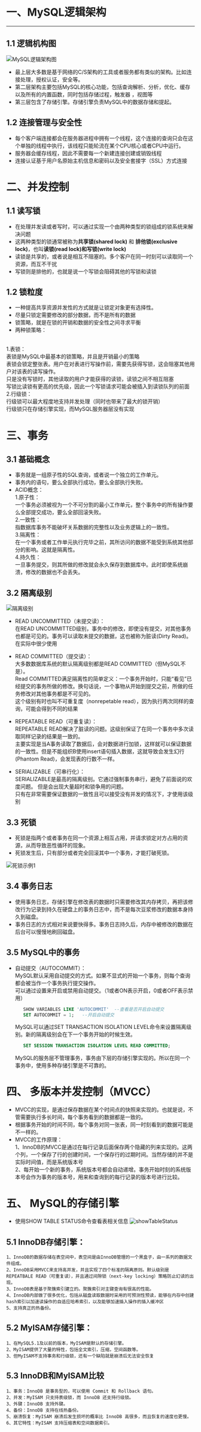 # 一、MySQL逻辑架构
---

## 1.1 逻辑机构图
![MySQL逻辑架构图](../../pic/MySQL_logic.png)

- 最上层大多数是基于网络的C/S架构的工具或者服务都有类似的架构。比如连接处理，授权认证，安全等。
- 第二层架构主要包括MySQL的核心功能，包括查询解析、分析，优化、缓存以及所有的内置函数，同时包括存储过程，触发器 ，视图等
- 第三层包含了存储引擎。存储引擎负责MySQL中的数据存储和提起。

## 1.2 连接管理与安全性

- 每个客户端连接都会在服务器进程中拥有一个线程，这个连接的查询只会在这个单独的线程中执行，该线程只能轮流在某个CPU核心或者CPU中运行。
- 服务器会缓存线程，因此不需要每一个新建连接创建或销毁线程
- 连接认证基于用户名原始主机信息和密码以及安全套接字（SSL）方式连接

# 二、并发控制

## 1.1 读写锁

- 在处理并发读或者写时，可以通过实现一个由两种类型的锁组成的锁系统来解决问题
- 这两种类型的锁通常被称为**共享锁(shared lock)** 和 **排他锁(exclusive lock)**，也叫**读锁(read lock)**和**写锁(write lock)**
- 读锁是共享的，或者说是相互不阻塞的。多个客户在同一时刻可以读取同一个资源，而互不干扰
- 写锁则是排他的，也就是说一个写锁会阻碍其他的写锁和读锁

## 1.2 锁粒度

- 一种提高共享资源并发性的方式就是让锁定对象更有选择性。
- 尽量只锁定需要修改的部分数据，而不是所有的数据
- 锁策略，就是在锁的开销和数据的安全性之间寻求平衡
- 两种锁策略：
<br>
    1.表锁：<br>
    表锁是MySQL中最基本的锁策略，并且是开销最小的策略<br>
    表锁会锁定整张表。用户在对表进行写操作前，需要先获得写锁，这会阻塞其他用户对该表的读写操作。<br>
    只是没有写锁时，其他读取的用户才能获得的读锁，读锁之间不相互阻塞<br>
    写锁比读锁有更高的优先级，因此一个写锁请求可能会被插入到读锁队列的前面<br>
    2.行级锁：<br>
    行级锁可以最大程度地支持并发处理（同时也带来了最大的锁开销）<br>
    行级锁只在存储引擎实现，而MySQL服务器层没有实现<br>

# 三、事务    

## 3.1 基础概念

- 事务就是一组原子性的SQL查询，或者说一个独立的工作单元。
- 事务内的语句，要么全部执行成功，要么全部执行失败。
- ACID概念：<br>
    1.原子性：<br>
    一个事务必须被视为一个不可分割的最小工作单元，整个事务中的所有操作要么全部提交成功，要么全部回滚失败。<br>
    2.一致性：<br>
    指数据库事务不能破坏关系数据的完整性以及业务逻辑上的一致性。<br>
    3.隔离性：<br>
    在一个事务或者工作单元执行完毕之前，其所访问的数据不能受到系统其他部分的影响。这就是隔离性。<br>
    4.持久性：<br>
    一旦事务提交，则其所做的修改就会永久保存到数据库中。此时即使系统崩溃，修改的数据也不会丢失。<br>
 
 ## 3.2  隔离级别
 
 ![隔离级别](../../pic/SQL隔离级别.png)
 - READ UNCOMMITTED（未提交读）：  
    在READ UNCOMMITTED级别，事务中的修改，即使没有提交，对其他事务也都是可见的。事务可以读取未提交的数据，这也被称为脏读(Dirty Read)。在实际中很少使用
 
 - READ COMMITTED（提交读）：  
    大多数数据库系统的默认隔离级别都是READ COMMITTED（但MySQL不是）。  
    Read COMMITTED满足隔离性的简单定义：一个事务开始时，只能“看见”已经提交的事务所做的修改。换句话说，一个事物从开始到提交之前，所做的任务修改对其他事务都是不可见的。  
    这个级别有时也叫不可重复度（nonrepetable read），因为执行两次同样的查询，可能会得到不同的结果  
 
 - REPEATABLE READ（可重复读）：  
    REPEATABLE READ解决了脏读的问题。这级别保证了在同一个事务中多次读取同样记录的结果是一致的。  
    主要实现是当A事务读取了数据后，会对数据进行加锁，这样就可以保证数据的一致性。但是不能组织B使用insert语句插入数据，这就导致会发生幻行(Phantom Read)，会发现表的行数不一样。
  
 - SERIALIZABLE（可串行化）：  
    SERIALIZABLE是最高的隔离级别。它通过强制事务串行，避免了前面说的欢度问题。
    但是会出现大量超时和锁争用的问题。  
    只有在非常需要保证数据的一致性且可以接受没有并发的情况下，才使用该级别  
  
 ## 3.3 死锁
 
 - 死锁是指两个或者事务在同一个资源上相互占用，并请求锁定对方占用的资源，从而导致恶性循环的现象。
 - 死锁发生后，只有部分或者完全回滚其中一个事务，才能打破死锁。
 
 ![死锁示例1](../../pic/deadlock1.png)
 
 ## 3.4 事务日志
 
 - 使用事务日志，存储引擎在修改表的数据时只需要修改其内存拷贝，再把该修改行为记录到持久在硬盘上的事务日志中，而不是每次豆浆修改的数据本身持久到磁盘。
 - 事务日志的方式相对来说要快得多。事务日志持久后，内存中被修改的数据在后台可以慢慢地刷回磁盘。
 
 ## 3.5 MySQL中的事务
 
 - 自动提交（AUTOCOMMIT）：<br>
    MySQL默认采用自动提交的方式。如果不显式的开始一个事务，则每个查询都会被当作一个事务执行提交操作。  
    可以通过设置来开启或禁用自动提交。（1或者ON表示开启，0或者OFF表示禁用）  
    ```sql
       SHOW VARIABLES LIKE 'AUTOCOMMIT'  --查看是否开启自动提交
       SET AUTOCOMMIT = 1;   --开启自动提交
   ```    
    MySQL可以通过SET TRANSACTION ISOLATION LEVEL命令来设置隔离级别。新的隔离级别会在下一个事务开始的时候生效。  
    ```sql
       SET SESSION TRANSACTION ISOLATION LEVEL READ COMMITTED;
   ```
   MySQL的服务层不管理事务，事务由下层的存储引擎实现的。所以在同一个事务中，使用多种存储引擎是不可靠的。  
 
# 四、 多版本并发控制（MVCC）

- MVCC的实现，是通过保存数据在某个时间点的快照来实现的。也就是说，不管需要执行多长时间，每个事务看到的数据都是一致的。
- 根据事务开始的时间不同，每个事务对同一张表，同一时刻看到的数据可能是不一样的。
- MVCC的工作原理：  
    1、InnoDB的MVCC是通过在每行记录后面保存两个隐藏的列来实现的。这两个列，一个保存了行的创建时间，一个保存行的过期时间。当然存储的并不是实际时间值，而是系统版本号  
    2、每开始一个新的事务，系统版本号都会自动递增。事务开始时刻的系统版本号会作为事务的版本号，用来和查询到的每行记录的版本号进行比较。

# 五、 MySQL的存储引擎

- 使用SHOW TABLE STATUS命令查看表相关信息
![showTableStatus](../../pic/show_table_status.png)

## 5.1 InnoDB存储引擎：  
    1、InnoDB的数据存储在表空间中，表空间是由InnoDB管理的一个黑盒子，由一系列的数据文件组成。  
    2、InnoDB采用MVCC来支持高并发，并且实现了四个标准的隔离原则。默认级别是REPEATBALE READ（可重复读），并且通过间隙锁（next-key locking）策略防止幻读的出现。  
    3、InnoDB表是基于聚簇索引建立的。聚簇索引对主键查询有很高的性能。  
    4、InnoDB内部做了很多优化，包括从磁盘读取数据时采用的可预测性预读，能够在内存中创建hash索引以加速读操作的自适应哈希索引，以及能够加速插入操作的插入缓冲区  
    5、支持真正的热备份。
## 5.2 MyISAM存储引擎：  
    1、在MySQL5.1及以前的版本，MyISAM是默认的存储引擎。  
    2、MyISAM提供了大量的特性，包括全文索引，压缩，空间函数等。  
    3、但MyISAM不支持事务和行级锁，还有一个缺陷就是崩溃后无法安全恢复

## 5.3 InnoDB和MyISAM比较
    1、事务：InnoDB 是事务型的，可以使用 Commit 和 Rollback 语句。
    2、并发：MyISAM 只支持表级锁，而 InnoDB 还支持行级锁。
    3、外键：InnoDB 支持外键。
    4、备份：InnoDB 支持在线热备份。
    5、崩溃恢复：MyISAM 崩溃后发生损坏的概率比 InnoDB 高很多，而且恢复的速度也更慢。
    6、其它特性：MyISAM 支持压缩表和空间数据索引。

    